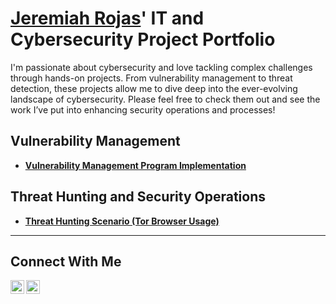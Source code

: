 # <a href="https://www.linkedin.com/in/jeremiah-rojas-2425532b3/">Jeremiah Rojas</a>' IT and Cybersecurity Project Portfolio

I'm passionate about cybersecurity and love tackling complex challenges through hands-on projects. From vulnerability management to threat detection, these projects allow me to dive deep into the ever-evolving landscape of cybersecurity. Please feel free to check them out and see the work I’ve put into enhancing security operations and processes!


##  Vulnerability Management

- **[Vulnerability Management Program Implementation](https://github.com/Jeremiah-Rojas/Vulnerability-Management)**

##  Threat Hunting and Security Operations

- **[Threat Hunting Scenario (Tor Browser Usage)](https://github.com/Jeremiah-Rojas/Threat-Hunting)**

<hr/>

##  Connect With Me

[<img align="left" alt="___________ | YouTube" width="22px" src="https://cdn.jsdelivr.net/npm/simple-icons@v3/icons/youtube.svg" />][youtube]
[<img align="left" alt="___________ | LinkedIn" width="22px" src="https://cdn.jsdelivr.net/npm/simple-icons@v3/icons/linkedin.svg" />][linkedin]

[youtube]: https://www.youtube.com/c/___________
[linkedin]: https://www.linkedin.com/in/jeremiah-rojas-2425532b3/

<!--
<img width="35" alt="image" src="https://github.com/user-attachments/assets/2f41c7cd-5ea8-4475-b451-a37161b6c3fb"> 
<img width="35" alt="image" src="https://github.com/user-attachments/assets/77649969-9910-4994-8b96-74a116cfb2a8">
-->
